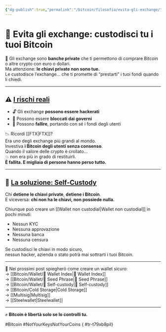 ```yaml
---
{"dg-publish":true,"permalink":"/bitcoin/filosofia/evita-gli-exchange/","title":"🚫 Evita gli exchange: custodisci tu i tuoi Bitcoin","tags":["Bitcoin","Exchange","SelfCustody","Sicurezza","FTX","ChiaviPrivate"]}
---
```



# 🚫 **Evita gli exchange: custodisci tu i tuoi Bitcoin**

🏦 Gli exchange sono **banche private** che ti permettono di comprare Bitcoin o altre crypto con euro o dollari.  
Ma attenzione: **le chiavi private non sono tue.**  
Le custodisce l’exchange… che ti promette di “prestarti” i tuoi fondi quando li chiedi.

---

## ⚠️ <u>I rischi reali</u>

- 🔓 Gli exchange **possono essere hackerati**  
- 🛑 Possono essere **bloccati dai governi**  
- 🧨 Possono **fallire**, portando con sé i fondi degli utenti

📉 Ricordi [[FTX\|FTX]]?  
Era uno degli exchange più grandi al mondo.  
Investiva **i Bitcoin degli utenti senza consenso**.  
Quando il valore delle crypto è crollato…  
💥 non era più in grado di restituirli.  
**È fallita. E migliaia di persone hanno perso tutto.**

---

## 🔑 <u>La soluzione: Self-Custody</u>

Chi **detiene le chiavi private**, **detiene i Bitcoin**.  
E viceversa: **chi non ha le chiavi, non possiede nulla.**

Chiunque può creare un [[Wallet non custodial\|Wallet non custodial]] in pochi minuti:  
- Nessun KYC  
- Nessuna approvazione  
- Nessuna banca  
- Nessuna censura

Se custodisci le chiavi in modo sicuro,  
nessun hacker, azienda o stato potrà mai sottrarti i tuoi Bitcoin.

---

📌 Nei prossimi post spiegherò come creare un wallet sicuro:  
→ [[Bitcoin/Wallet/🧭 Wallet Index\|🧭 Wallet Index]]  
→ [[Bitcoin/Wallet/🧠 Seed Phrase\|🧠 Seed Phrase]]  
→ [[Bitcoin/Wallet/🔐 Self-custody\|🔐 Self-custody]]  
→ [[Bitcoin/Cold Storage\|Cold Storage]]  
→ [[Multisig\|Multisig]]  
→ [[Steelwallet\|Steelwallet]]

---

✊ **Bitcoin è libertà solo se lo controlli tu.**

#Bitcoin #NotYourKeysNotYourCoins
{ #tr-t79xb8pil}
